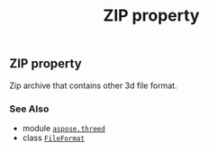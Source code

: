 ﻿---
title: ZIP property
second_title: Aspose.3D for Python via .NET API References
description: 
type: docs
weight: 540
url: /python-net/aspose.threed/fileformat/zip/
is_root: false
---

## ZIP property


Zip archive that contains other 3d file format.

### See Also
* module [`aspose.threed`](../../)
* class [`FileFormat`](/3d/python-net/aspose.threed/fileformat)
